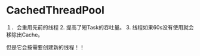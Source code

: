 CachedThreadPool
================
１．会重用先前的线程
2. 提高了短Task的吞吐量。
3. 线程如果60s没有使用就会移除出Cache。

但是它会按需要创建新的线程！！



